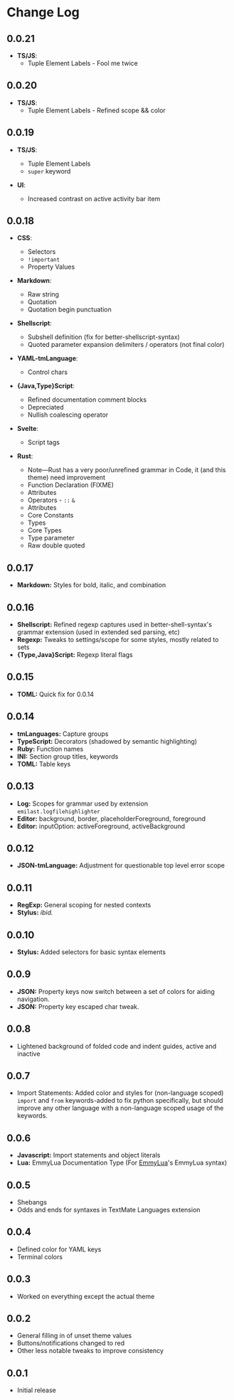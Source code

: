 # Change Log

## 0.0.21

- __TS/JS__:
    - Tuple Element Labels - Fool me twice

## 0.0.20

- __TS/JS__:
    - Tuple Element Labels - Refined scope && color

## 0.0.19

- __TS/JS__:
    - Tuple Element Labels
    - `super` keyword

- __UI__:
    - Increased contrast on active activity bar item

## 0.0.18

- __CSS__:
    - Selectors
    - `!important`
    - Property Values

- __Markdown__:
    - Raw string
    - Quotation
    - Quotation begin punctuation

- __Shellscript__:
    - Subshell definition (fix for better-shellscript-syntax)
    - Quoted parameter expansion delimiters / operators (not final color)

- __YAML-tmLanguage__:
    - Control chars

- __{Java,Type}Script__:
    - Refined documentation comment blocks
    - Depreciated
    - Nullish coalescing operator

- __Svelte__:
    - Script tags

- __Rust__:
    - Note—Rust has a very poor/unrefined grammar in Code, it (and this theme) need improvement
    - Function Declaration (FIXME)
    - Attributes
    - Operators - `::` `&`
    - Attributes
    - Core Constants
    - Types
    - Core Types
    - Type parameter
    - Raw double quoted

## 0.0.17

- __Markdown:__ Styles for bold, italic, and combination

## 0.0.16

- __Shellscript:__ Refined regexp captures used in better-shell-syntax's grammar extension (used in extended sed parsing, etc)
- __Regexp:__ Tweaks to settings/scope for some styles, mostly related to sets
- __{Type,Java}Script:__ Regexp literal flags

## 0.0.15

- __TOML:__ Quick fix for 0.0.14

## 0.0.14

- __tmLanguages:__ Capture groups
- __TypeScript:__ Decorators (shadowed by semantic highlighting)
- __Ruby:__ Function names
- __INI:__ Section group titles, keywords
- __TOML:__ Table keys

## 0.0.13

- __Log:__ Scopes for grammar used by extension `emilast.logfilehighlighter`
- __Editor:__ background, border, placeholderForeground, foreground
- __Editor:__ inputOption: activeForeground, activeBackground

## 0.0.12

- __JSON-tmLanguage:__ Adjustment for questionable top level error scope

## 0.0.11

- __RegExp:__ General scoping for nested contexts
- __Stylus:__ _ibid._

## 0.0.10

- __Stylus:__ Added selectors for basic syntax elements

## 0.0.9

- __JSON:__ Property keys now switch between a set of colors for aiding navigation.
- __JSON:__ Property key escaped char tweak.

## 0.0.8

- Lightened background of folded code and indent guides, active and inactive

## 0.0.7

- Import Statements: Added color and styles for (non-language scoped) `import`
  and `from` keywords-added to fix python specifically, but should improve any
  other language with a non-language scoped usage of the keywords.

## 0.0.6

- __Javascript:__ Import statements and object literals
- __Lua:__ EmmyLua Documentation Type (For [EmmyLua](https://marketplace.visualstudio.com/items?itemName=tangzx.emmylua)'s EmmyLua syntax)

## 0.0.5

- Shebangs
- Odds and ends for syntaxes in TextMate Languages extension

## 0.0.4

- Defined color for YAML keys
- Terminal colors

## 0.0.3

- Worked on everything except the actual theme

## 0.0.2

- General filling in of unset theme values
- Buttons/notifications changed to red
- Other less notable tweaks to improve consistency

## 0.0.1

- Initial release
